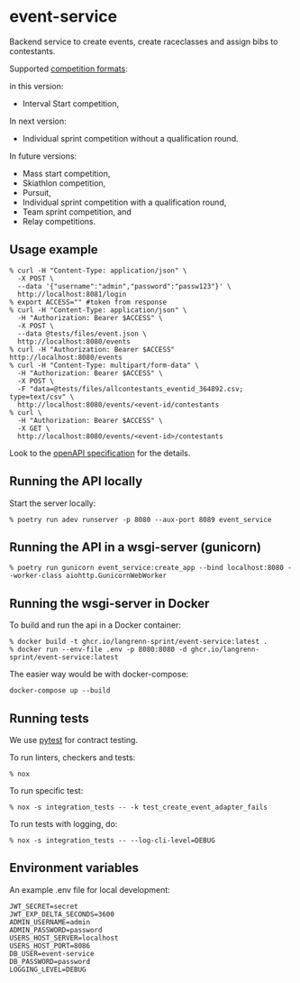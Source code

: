 # event-service

Backend service to create events, create raceclasses and assign bibs to contestants.

Supported [competition formats](https://assets.fis-ski.com/image/upload/v1624284540/fis-prod/assets/ICR_CrossCountry_2022_clean.pdf):

in this version:

- Interval Start competition,

In next version:

- Individual sprint competition without a qualification round.

In future versions:

- Mass start competition,
- Skiathlon competition,
- Pursuit,
- Individual sprint competition with a qualification round,
- Team sprint competition, and
- Relay competitions.

## Usage example

```Shell
% curl -H "Content-Type: application/json" \
  -X POST \
  --data '{"username":"admin","password":"passw123"}' \
  http://localhost:8081/login
% export ACCESS="" #token from response
% curl -H "Content-Type: application/json" \
  -H "Authorization: Bearer $ACCESS" \
  -X POST \
  --data @tests/files/event.json \
  http://localhost:8080/events
% curl -H "Authorization: Bearer $ACCESS"  http://localhost:8080/events
% curl -H "Content-Type: multipart/form-data" \
  -H "Authorization: Bearer $ACCESS" \
  -X POST \
  -F "data=@tests/files/allcontestants_eventid_364892.csv; type=text/csv" \
  http://localhost:8080/events/<event-id/contestants
% curl \
  -H "Authorization: Bearer $ACCESS" \
  -X GET \
  http://localhost:8080/events/<event-id>/contestants
```

Look to the [openAPI specification](./specification.yaml) for the details.

## Running the API locally

Start the server locally:

```Shell
% poetry run adev runserver -p 8080 --aux-port 8089 event_service
```

## Running the API in a wsgi-server (gunicorn)

```Shell
% poetry run gunicorn event_service:create_app --bind localhost:8080 --worker-class aiohttp.GunicornWebWorker
```

## Running the wsgi-server in Docker

To build and run the api in a Docker container:

```Shell
% docker build -t ghcr.io/langrenn-sprint/event-service:latest .
% docker run --env-file .env -p 8080:8080 -d ghcr.io/langrenn-sprint/event-service:latest
```

The easier way would be with docker-compose:

```Shell
docker-compose up --build
```

## Running tests

We use [pytest](https://docs.pytest.org/en/latest/) for contract testing.

To run linters, checkers and tests:

```Shell
% nox
```

To run specific test:

```Shell
% nox -s integration_tests -- -k test_create_event_adapter_fails
```

To run tests with logging, do:

```Shell
% nox -s integration_tests -- --log-cli-level=DEBUG
```

## Environment variables

An example .env file for local development:

```Shell
JWT_SECRET=secret
JWT_EXP_DELTA_SECONDS=3600
ADMIN_USERNAME=admin
ADMIN_PASSWORD=password
USERS_HOST_SERVER=localhost
USERS_HOST_PORT=8086
DB_USER=event-service
DB_PASSWORD=password
LOGGING_LEVEL=DEBUG
```
